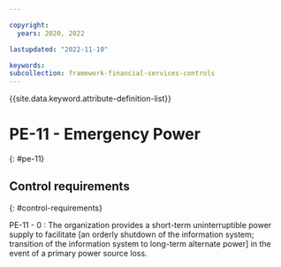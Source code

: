```yaml
---

copyright:
  years: 2020, 2022

lastupdated: "2022-11-10"

keywords: 
subcollection: framework-financial-services-controls
---
```


{{site.data.keyword.attribute-definition-list}}

               
# PE-11 - Emergency Power
{: #pe-11}

## Control requirements
{: #control-requirements}

PE-11 - 0
    : The organization provides a short-term uninterruptible power supply to facilitate [an orderly shutdown of the information system; transition of the information system to long-term alternate power] in the event of a primary power source loss.





